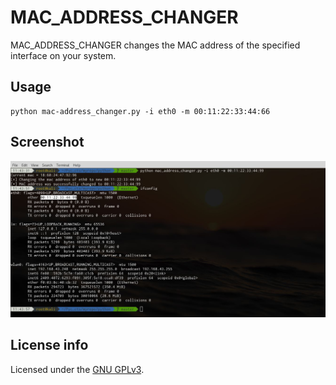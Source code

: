 # MAC_ADDRESS_CHANGER

MAC_ADDRESS_CHANGER changes the MAC address of the specified interface on your system.

## Usage

```
python mac-address_changer.py -i eth0 -m 00:11:22:33:44:66
```

## Screenshot

<img src ="images/Sample.jpeg" >

## License info

Licensed under the [GNU GPLv3](LICENSE).



